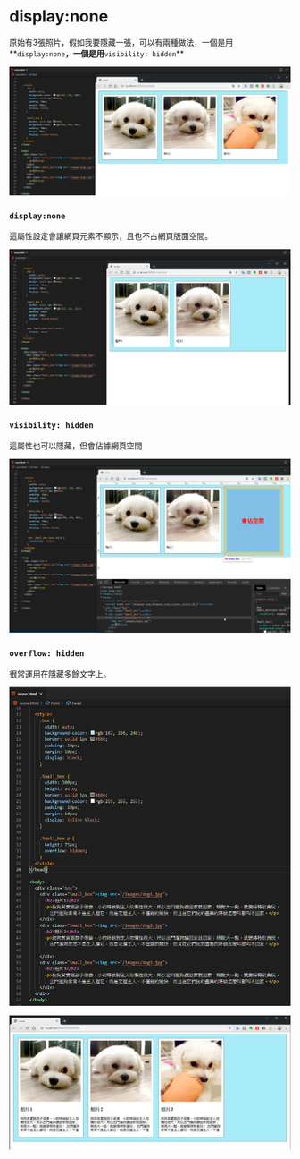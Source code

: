 # display:none

原始有3張照片，假如我要隱藏一張，可以有兩種做法，一個是用**`display:none`**，一個是用**`visibility: hidden`**

![](../.gitbook/assets/image%20%2817%29.png)

### **`display:none`**

這屬性設定會讓網頁元素不顯示，且也不占網頁版面空間。

![](../.gitbook/assets/image%20%2819%29.png)

### **`visibility: hidden`**

這屬性也可以隱藏，但會佔據網頁空間

![](../.gitbook/assets/image%20%2816%29.png)

### **`overflow: hidden`**

很常運用在隱藏多餘文字上。

![](../.gitbook/assets/image%20%2813%29.png)

![](../.gitbook/assets/image%20%289%29.png)

